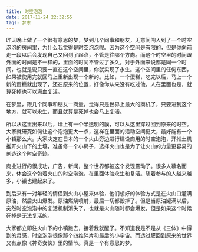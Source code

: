 ```yaml
---
title: 时空泡泡
date: 2017-11-24 22:32:55
tags: 梦志
---
```

昨天晚上做了一个很有意思的梦，梦到几个同事和朋友，无意间闯入到了一个时空泡泡的房间里，为什么我觉得是时空泡泡呢。因为这个空间是有限的，但是你向前走一段以后会发现自己又回到了起点，不管是往哪个方向。而这个时空里的时间跟外面的时间是不一样的，里面的时间不管过了多久，对于外面来说都是同一个时间，也就是说只要一直在这个空间里，你就实现了永生。这个空间里的任何东西，如果被使用完就回马上重新出现一个新的。比如，一个蛋糕，吃完以后，马上一个新的蛋糕就出现了，还在原来的位置，好像你从来没有吃过他。人在里面也是，就算死掉也可以满血复活。

在梦里，跟几个同事和朋友一商量，觉得只是世界上最大的商机了，只要进到这个地方，就可以永生，而且就算是死掉也会马上复活。

所以从这里出来以后，墙上有一个半透明的膜，可以从这里穿过回到原来的时空。大家就研究如何让这个泡泡更大一点，这样在里面的活动空间更大，最好能有一个小镇那么大。大家决定在日本的一个火山旁边进行建设商用的时空泡泡，开推土机推开火山下的土壤，准备修一个小房子，选择火山也是为了让火山的力量更容易的创造这个时空奇迹。

商业进行的很成功，广告，新闻，整个世界都被这个发现震动了。很多人慕名而来，体会这个包着火山的时空泡泡，在里面体验永生和复活。随着参与的人越来越多，小镇也建起来了。

到后来有一对年轻的情侣到火山小屋来体验，他们想好的体验方式是在火山口灌满原油，然后火山爆发。原油燃烧喷射，最后一切都毁掉了。但是当原油罐满以后，突然时空泡泡中的复活机制消失了，也就是火山随时都会爆发，但是如果这个时候死掉是无法复活的。

大家都立即往火山下的小镇跑去，接着我就醒了。不知道我是不是从《三体》中得到的灵感，时空泡泡很像那个四维碎片和最后的小宇宙。而透过膜回到原来的世界又有点像《神奇女侠》里的情节。真是一个有意思的梦。
